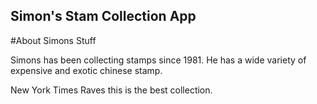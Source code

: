 Simon's Stam Collection App
---

#About Simons Stuff

Simons has been collecting stamps since 1981. He has a wide variety of expensive and exotic chinese stamp.

New York Times Raves this is the best collection.
